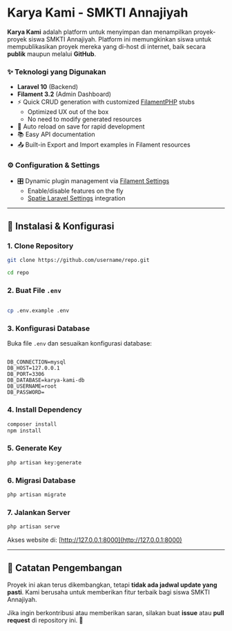 # **Karya Kami - SMKTI Annajiyah**  

**Karya Kami** adalah platform untuk menyimpan dan menampilkan proyek-proyek siswa SMKTI Annajiyah. Platform ini memungkinkan siswa untuk mempublikasikan proyek mereka yang di-host di internet, baik secara **publik** maupun melalui **GitHub**.  

### ✨ **Teknologi yang Digunakan**  

- **Laravel 10** (Backend)  
- **Filament 3.2** (Admin Dashboard)
- ⚡ Quick CRUD generation with customized [FilamentPHP](https://filamentphp.com/) stubs
    - Optimized UX out of the box
    - No need to modify generated resources
- 🔄 Auto reload on save for rapid development
- 📚 Easy API documentation
- 📤 Built-in Export and Import examples in Filament resources


### ⚙️ Configuration & Settings

- 🎛️ Dynamic plugin management via [Filament Settings](https://filamentphp.com/plugins/filament-spatie-settings)
    - Enable/disable features on the fly
    - [Spatie Laravel Settings](https://github.com/spatie/laravel-settings) integration

---

## 🚀 **Instalasi & Konfigurasi**  

### **1. Clone Repository**  
```sh
git clone https://github.com/username/repo.git

cd repo
```

### **2. Buat File `.env`**  
```sh

cp .env.example .env

```

### **3. Konfigurasi Database**  
Buka file `.env` dan sesuaikan konfigurasi database:  
```env

DB_CONNECTION=mysql
DB_HOST=127.0.0.1
DB_PORT=3306
DB_DATABASE=karya-kami-db
DB_USERNAME=root
DB_PASSWORD=

```

### **4. Install Dependency**  
```sh
composer install
npm install
```

### **5. Generate Key**  
```sh
php artisan key:generate
```

### **6. Migrasi Database**  
```sh
php artisan migrate
```

### **7. Jalankan Server**  
```sh
php artisan serve
```
Akses website di: [http://127.0.0.1:8000](http://127.0.0.1:8000)  

---

## 📌 **Catatan Pengembangan**  
Proyek ini akan terus dikembangkan, tetapi **tidak ada jadwal update yang pasti**. Kami berusaha untuk memberikan fitur terbaik bagi siswa SMKTI Annajiyah.  

Jika ingin berkontribusi atau memberikan saran, silakan buat **issue** atau **pull request** di repository ini. 🚀  